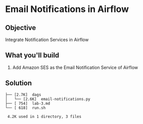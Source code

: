 # Email Notifications in Airflow

## Objective

Integrate Notification Services in Airflow

## What you'll build

1. Add Amazon SES as the Email Notification Service of Airflow

## Solution

```
├── [2.7K]  dags
│   └── [2.6K]  email-notifications.py
├── [ 754]  lab-3.md
└── [ 618]  run.sh

 4.2K used in 1 directory, 3 files
```